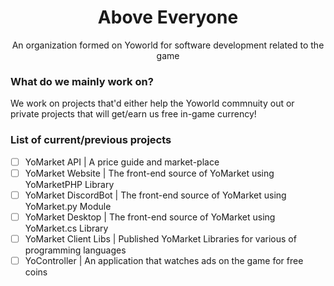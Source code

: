 <div align="center">
    <h1>Above Everyone</h1>
    <p>An organization formed on Yoworld for software development related to the game<p>
</div>

### What do we mainly work on?

We work on projects that'd either help the Yoworld commnuity out or private projects that will get/earn us free in-game currency!

### List of current/previous projects

- [ ] YoMarket API          | A price guide and market-place
- [ ] YoMarket Website      | The front-end source of YoMarket using YoMarketPHP Library
- [ ] YoMarket DiscordBot   | The front-end source of YoMarket using YoMarket.py Module
- [ ] YoMarket Desktop      | The front-end source of YoMarket using YoMarket.cs Library
- [ ] YoMarket Client Libs  | Published YoMarket Libraries for various of programming languages
- [ ] YoController          | An application that watches ads on the game for free coins
